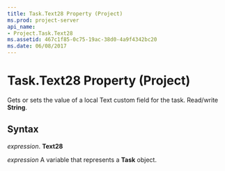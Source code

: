 ```yaml
---
title: Task.Text28 Property (Project)
ms.prod: project-server
api_name:
- Project.Task.Text28
ms.assetid: 467c1f85-0c75-19ac-38d0-4a9f4342bc20
ms.date: 06/08/2017
---
```



# Task.Text28 Property (Project)

Gets or sets the value of a local Text custom field for the task. Read/write **String**.


## Syntax

 _expression_. **Text28**

 _expression_ A variable that represents a **Task** object.


